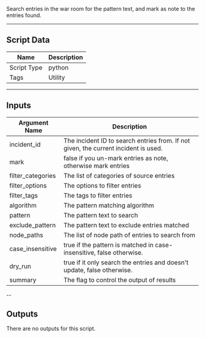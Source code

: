 Search entries in the war room for the pattern text, and mark as note to the entries found.

---
## Script Data

| **Name** | **Description** |
| --- | --- |
| Script Type | python |
| Tags | Utility |


---
## Inputs

| **Argument Name** | **Description** |
| --- | --- |
| incident_id | The incident ID to search entries from. If not given, the current incident is used. |
| mark | false if you un-mark entries as note, otherwise mark entries |
| filter_categories | The list of categories of source entries |
| filter_options | The options to filter entries |
| filter_tags | The tags to filter entries |
| algorithm | The pattern matching algorithm |
| pattern | The pattern text to search |
| exclude_pattern | The pattern text to exclude entries matched |
| node_paths | The list of node path of entries to search from |
| case_insensitive | true if the pattern is matched in case-insensitive, false otherwise. |
| dry_run | true if it only search the entries and doesn't update, false otherwise. |
| summary | The flag to control the output of results |

--
## Outputs

There are no outputs for this script.


